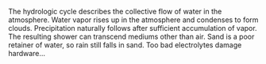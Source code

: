 The hydrologic cycle describes the collective flow of water in the atmosphere. Water vapor rises up in the atmosphere and condenses to form clouds. Precipitation naturally follows after sufficient accumulation of vapor. The resulting shower can transcend mediums other than air. Sand is a poor retainer of water, so rain still falls in sand. Too bad electrolytes damage hardware...
